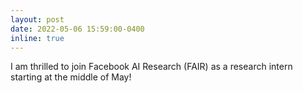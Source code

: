 ```yaml
---
layout: post
date: 2022-05-06 15:59:00-0400
inline: true
---
```


I am thrilled to join Facebook AI Research (FAIR) as a research intern starting at the middle of May!
